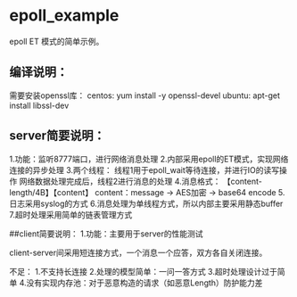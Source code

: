 # epoll_example
epoll ET 模式的简单示例。

## 编译说明：
需要安装openssl库：
  centos: yum install -y openssl-devel
  ubuntu: apt-get install libssl-dev

## server简要说明：
1.功能：监听8777端口，进行网络消息处理
2.内部采用epoll的ET模式，实现网络连接的异步处理
3.两个线程：
  线程1用于epoll_wait等待连接，并进行IO的读写操作
  网络数据处理完成后，线程2进行消息的处理
4.消息格式：
  【content-length/4B】【content】
   content：message -> AES加密 -> base64 encode
5.日志采用syslog的方式
6.消息处理为单线程方式，所以内部主要采用静态buffer
7.超时处理采用简单的链表管理方式

##client简要说明：
1.功能：主要用于server的性能测试

client-server间采用短连接方式，一个消息一个应答，双方各自关闭连接。

不足：
1.不支持长连接
2.处理的模型简单：一问一答方式
3.超时处理设计过于简单
4.没有实现内存池：对于恶意构造的请求（如恶意Length）防护能力差
